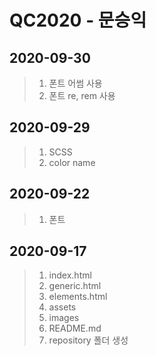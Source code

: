 # QC2020 - 문승익

## 2020-09-30
> 1. 폰트 어썸 사용
> 2. 폰트 re, rem 사용

## 2020-09-29
> 1. SCSS
> 2. color name

## 2020-09-22
> 1. 폰트

## 2020-09-17
> 1. index.html
> 2. generic.html
> 3. elements.html
> 4. assets
> 5. images
> 6. README.md
> 7. repository 폴더 생성
